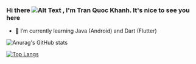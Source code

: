 ### Hi there ![Alt Text](https://i.pinimg.com/originals/57/5a/20/575a20918d349a354cc636a0d49b35a0.gif) , I'm Tran Quoc Khanh. It's nice to see you here

- 🌱 I’m currently learning Java (Android) and Dart (Flutter)

![Anurag's GitHub stats](https://github-readme-stats.vercel.app/api?username=KSB-tqk&show_icons=true&theme=gotham)

[![Top Langs](https://github-readme-stats.vercel.app/api/top-langs/?username=KSB-tqk&layout=compact&theme=gotham)](https://github.com/anuraghazra/github-readme-stats)
